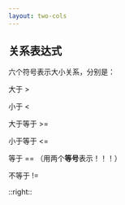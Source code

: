 ```yaml
---
layout: two-cols
---
```


## 关系表达式

六个符号表示大小关系，分别是：

大于 >

小于 <

大于等于 >=

小于等于 <=

等于 == （用两个**等号**表示！！！）

不等于 !=

::right::

